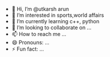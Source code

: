 - 👋 Hi, I’m @utkarsh arun
- 👀 I’m interested in sports,world affairs
- 🌱 I’m currently learning c++, python
- 💞️ I’m looking to collaborate on ...
- 📫 How to reach me ...
- 😄 Pronouns: ...
- ⚡ Fun fact: ...

<!---
utkarshnarun26/utkarshnarun26 is a ✨ special ✨ repository because its `README.md` (this file) appears on your GitHub profile.
You can click the Preview link to take a look at your changes.
--->
